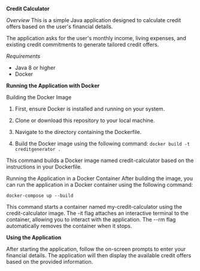 **Credit Calculator**

_Overview_
This is a simple Java application designed to calculate credit offers based on the user's financial details. 

The application asks for the user's monthly income, living expenses, and existing credit commitments to generate tailored credit offers.

_Requirements_
- Java 8 or higher
- Docker

**Running the Application with Docker**

Building the Docker Image
1. First, ensure Docker is installed and running on your system.

2. Clone or download this repository to your local machine.

3. Navigate to the directory containing the Dockerfile.

4. Build the Docker image using the following command:
`docker build -t creditgenerator .`

This command builds a Docker image named credit-calculator based on the instructions in your Dockerfile.

Running the Application in a Docker Container 
After building the image, you can run the application in a Docker container using the following command:

`docker-compose up --build`

This command starts a container named my-credit-calculator using the credit-calculator image. The -it flag attaches an interactive terminal to the container, allowing you to interact with the application. The --rm flag automatically removes the container when it stops.

**Using the Application**

After starting the application, follow the on-screen prompts to enter your financial details. 
The application will then display the available credit offers based on the provided information.

